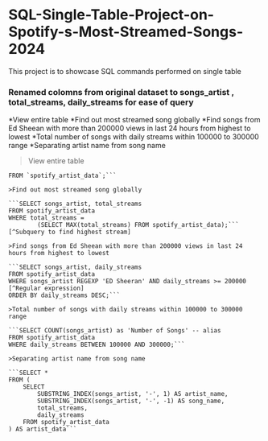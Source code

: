 # SQL-Single-Table-Project-on-Spotify-s-Most-Streamed-Songs-2024
This project is to showcase SQL commands performed on single table

### Renamed colomns from original dataset to songs_artist , total_streams, daily_streams for ease of query ##

*View entire table
*Find out most streamed song globally
*Find songs from Ed Sheean with more than 200000 views in last 24 hours from highest to lowest
*Total number of songs with daily streams within 100000 to 300000 range
*Separating artist name from song name


>View entire table

```SELECT *
FROM `spotify_artist_data`;```

>Find out most streamed song globally

```SELECT songs_artist, total_streams
FROM spotify_artist_data
WHERE total_streams = 
		(SELECT MAX(total_streams) FROM spotify_artist_data);``` [^Subquery to find highest stream]

>Find songs from Ed Sheean with more than 200000 views in last 24 hours from highest to lowest

```SELECT songs_artist, daily_streams
FROM spotify_artist_data
WHERE songs_artist REGEXP 'ED Sheeran' AND daily_streams >= 200000  [^Regular expression]
ORDER BY daily_streams DESC;```

>Total number of songs with daily streams within 100000 to 300000 range

```SELECT COUNT(songs_artist) as 'Number of Songs' -- alias
FROM spotify_artist_data
WHERE daily_streams BETWEEN 100000 AND 300000;```

>Separating artist name from song name

```SELECT *
FROM (
    SELECT
        SUBSTRING_INDEX(songs_artist, '-', 1) AS artist_name,
        SUBSTRING_INDEX(songs_artist, '-', -1) AS song_name,
        total_streams,
        daily_streams
    FROM spotify_artist_data
) AS artist_data```
